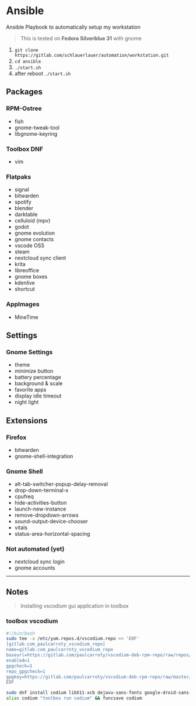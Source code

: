 # Ansible

Ansible Playbook to automatically setup my workstation

> This is tested on __Fedora Silverblue 31__ with gnome

1. `git clone https://gitlab.com/schlauerlauer/automation/workstation.git`
2. `cd ansible`
3. `./start.sh`
4. after reboot `./start.sh`

## Packages

### RPM-Ostree

- fish
- gnome-tweak-tool
- libgnome-keyring

### Toolbox DNF

- vim

### Flatpaks

- signal
- bitwarden
- spotify
- blender
- darktable
- celluloid (mpv)
- godot
- gnome evolution
- gnome contacts
- vscode OSS
- steam
- nextcloud sync client
- krita
- libreoffice
- gnome boxes
- kdenlive
- shortcut

### AppImages

- MineTime

## Settings

### Gnome Settings

- theme
- minimize button
- battery percentage
- background & scale
- favorite apps
- display idle timeout
- night light

## Extensions

### Firefox

- bitwarden
- gnome-shell-integration

### Gnome Shell

- alt-tab-switcher-popup-delay-removal
- drop-down-terminal-x
- cpufreq
- hide-activities-button
- launch-new-instance
- remove-dropdown-arrows
- sound-output-device-chooser
- vitals
- status-area-horizontal-spacing

### Not automated (yet)

- nextcloud sync login
- gnome accounts

---

## Notes

> Installing vscodium gui application in toolbox

### toolbox vscodium

```bash
#!/bin/bash
sudo tee -a /etc/yum.repos.d/vscodium.repo << 'EOF'
[gitlab.com_paulcarroty_vscodium_repo]
name=gitlab.com_paulcarroty_vscodium_repo
baseurl=https://gitlab.com/paulcarroty/vscodium-deb-rpm-repo/raw/repos/rpms/
enabled=1
gpgcheck=1
repo_gpgcheck=1
gpgkey=https://gitlab.com/paulcarroty/vscodium-deb-rpm-repo/raw/master/pub.gpg
EOF
```

```bash
sudo dnf install codium libX11-xcb dejavu-sans-fonts google-droid-sans-fonts
alias codium "toolbox run codium" && funcsave codium
```
